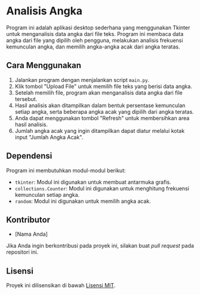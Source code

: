
# Analisis Angka 

Program ini adalah aplikasi desktop sederhana yang menggunakan Tkinter untuk menganalisis data angka dari file teks. Program ini membaca data angka dari file yang dipilih oleh pengguna, melakukan analisis frekuensi kemunculan angka, dan memilih angka-angka acak dari angka teratas.

## Cara Menggunakan

1. Jalankan program dengan menjalankan script `main.py`.
2. Klik tombol "Upload File" untuk memilih file teks yang berisi data angka.
3. Setelah memilih file, program akan menganalisis data angka dari file tersebut.
4. Hasil analisis akan ditampilkan dalam bentuk persentase kemunculan setiap angka, serta beberapa angka acak yang dipilih dari angka teratas.
5. Anda dapat menggunakan tombol "Refresh" untuk membersihkan area hasil analisis.
6. Jumlah angka acak yang ingin ditampilkan dapat diatur melalui kotak input "Jumlah Angka Acak".

## Dependensi

Program ini membutuhkan modul-modul berikut:
- `tkinter`: Modul ini digunakan untuk membuat antarmuka grafis.
- `collections.Counter`: Modul ini digunakan untuk menghitung frekuensi kemunculan setiap angka.
- `random`: Modul ini digunakan untuk memilih angka acak.

## Kontributor

- [Nama Anda]

Jika Anda ingin berkontribusi pada proyek ini, silakan buat _pull request_ pada repositori ini.

## Lisensi

Proyek ini dilisensikan di bawah [Lisensi MIT](LICENSE).
